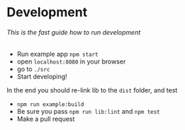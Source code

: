 # Development

###### This is the fast guide how to run development

- Run example app `npm start`
- open `localhost:8080` in your browser
- go to `./src`
- Start developing!

In the end you should re-link lib to the `dist` folder, and test

- `npm run example:build`
- Be sure you pass `npm run lib:lint` and `npm test`
- Make a pull request
